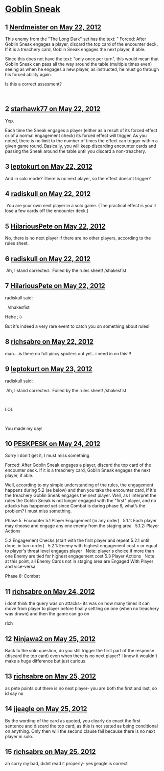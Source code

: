 # [Goblin Sneak](https://community.fantasyflightgames.com/topic/64925-goblin-sneak/)

## 1 [Nerdmeister on May 22, 2012](https://community.fantasyflightgames.com/topic/64925-goblin-sneak/?do=findComment&comment=634265)

This enemy from the "The Long Dark" set has the text: " Forced: After Goblin Sneak engages a player, discard the top card of the encounter deck. If it is a treachery card, Goblin Sneak engages the next player, if able.

Since this does not have the text: "only once per turn", this would mean that Goblin Sneak can pass all the way around the table (multiple times even) seeing as when he engages a new player, as instructed, he must go through his forced ability again.

Is this a correct assesment?

 

## 2 [starhawk77 on May 22, 2012](https://community.fantasyflightgames.com/topic/64925-goblin-sneak/?do=findComment&comment=634288)

Yep.

Each time the Sneak engages a player (either as a result of its forced effect or of a normal engagement check) its forced effect will trigger. As you noted, there is no limit to the number of times the effect can trigger within a given game round. Basically, you will keep discarding encounter cards and passing the Sneak around the table until you discard a non-treachery. 

## 3 [leptokurt on May 22, 2012](https://community.fantasyflightgames.com/topic/64925-goblin-sneak/?do=findComment&comment=634482)

And in solo mode? There is no next player, so the effect doesn't trigger?

## 4 [radiskull on May 22, 2012](https://community.fantasyflightgames.com/topic/64925-goblin-sneak/?do=findComment&comment=634530)

 You are your own next player in a solo game. (The practical effect is you'll lose a few cards off the encounter deck.)

## 5 [HilariousPete on May 22, 2012](https://community.fantasyflightgames.com/topic/64925-goblin-sneak/?do=findComment&comment=634561)

No, there is no next player if there are no other players, according to the rules sheet.

## 6 [radiskull on May 22, 2012](https://community.fantasyflightgames.com/topic/64925-goblin-sneak/?do=findComment&comment=634571)

 Ah, I stand corrected.  Foiled by the rules sheet! /shakesfist

## 7 [HilariousPete on May 22, 2012](https://community.fantasyflightgames.com/topic/64925-goblin-sneak/?do=findComment&comment=634577)

radiskull said:

  /shakesfist



Hehe ;-)

But it's indeed a very rare event to catch you on something about rules!

## 8 [richsabre on May 22, 2012](https://community.fantasyflightgames.com/topic/64925-goblin-sneak/?do=findComment&comment=634584)

man….is there no full piccy spoilers out yet…i need in on this!!!

## 9 [leptokurt on May 23, 2012](https://community.fantasyflightgames.com/topic/64925-goblin-sneak/?do=findComment&comment=634904)

radiskull said:

 Ah, I stand corrected.  Foiled by the rules sheet! /shakesfist



 

LOL

 

You made my day!

## 10 [PESKPESK on May 24, 2012](https://community.fantasyflightgames.com/topic/64925-goblin-sneak/?do=findComment&comment=635299)

Sorry I don't get it, I must miss something.

Forced: After Goblin Sneak engages a player, discard the top card of the encounter deck.
If it is a treachery card, Goblin Sneak engages the next player, if able.

Well, according to my simple understanding of the rules, the engagement happens during 5.2 (se below) and then you take the encounter card, if it's the treachery Goblin Sneak engages the next player. Well, as I interpret the rules the Goblin Sneak is not longer engaged with the "first" player, and no attacks has happened yet since Combat is during phase 6, what’s the problem? I must miss something.

Phase 5. Encounter
5.1 Player Engagement (in any order)
  5.1.1: Each player may choose and engage any one enemy from the staging area
  5.1.2: Player Actions

5.2 Engagement Checks (start with the first player and repeat 5.2.1 until done, in turn order)
  5.2.1: Enemy with highest engagement cost < or equal to player's threat level engages player
  Note: player's choice if more than one Enemy are tied for highest engagement cost
5.3 Player Actions
  Note: at this point, all Enemy Cards not in staging area are Engaged With Player and vice-versa

Phase 6: Combat


## 11 [richsabre on May 24, 2012](https://community.fantasyflightgames.com/topic/64925-goblin-sneak/?do=findComment&comment=635327)

i dont think the query was on attacks- its was on how many times it can move from player to player before finally settling on one (when no treachery was drawn) and then the game can go on

rich

## 12 [Ninjawa2 on May 25, 2012](https://community.fantasyflightgames.com/topic/64925-goblin-sneak/?do=findComment&comment=635769)

Back to the solo question, do you still trigger the first part of the response (discard the top card) even when there is no next player? I know it wouldn't make a huge difference but just curious.

## 13 [richsabre on May 25, 2012](https://community.fantasyflightgames.com/topic/64925-goblin-sneak/?do=findComment&comment=635777)

as pete points out there is no next player- you are both the first and last, so id say no

## 14 [jjeagle on May 25, 2012](https://community.fantasyflightgames.com/topic/64925-goblin-sneak/?do=findComment&comment=635808)

By the wording of the card as quoted, you clearly do enact the first sentence and discard the top card, as this is not stated as being conditional on anything. Only then will the second clause fail because there is no next player in solo.

## 15 [richsabre on May 25, 2012](https://community.fantasyflightgames.com/topic/64925-goblin-sneak/?do=findComment&comment=635811)

ah sorry my bad, didnt read it properly- yes jjeagle is correct

